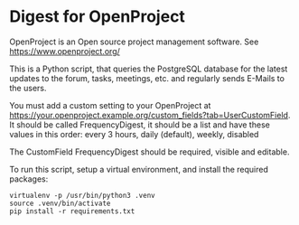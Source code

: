 Digest for OpenProject
======================

OpenProject is an Open source project management software. See https://www.openproject.org/

This is a Python script, that queries the PostgreSQL database for the latest updates to the forum, tasks, meetings, etc. and regularly sends E-Mails to the users.

You must add a custom setting to your OpenProject at https://your.openproject.example.org/custom_fields?tab=UserCustomField. It should be called FrequencyDigest, it should be a list and have these values in this order: every 3 hours, daily (default), weekly, disabled

The CustomField FrequencyDigest should be required, visible and editable.

To run this script, setup a virtual environment, and install the required packages:

    virtualenv -p /usr/bin/python3 .venv
    source .venv/bin/activate
    pip install -r requirements.txt



